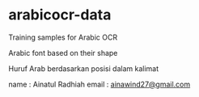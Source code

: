 # arabicocr-data

Training samples for Arabic OCR

Arabic font based on their shape

Huruf Arab berdasarkan posisi dalam kalimat

name : Ainatul Radhiah
email : ainawind27@gmail.com